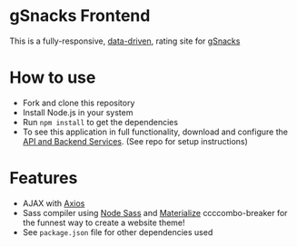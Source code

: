 # gSnacks Frontend

This is a fully-responsive, [data-driven](https://github.com/katrinasilver/gsnacks-backend), rating site for [gSnacks](https://gsnacks.surge.sh/)

# How to use

- Fork and clone this repository
- Install Node.js in your system
- Run `npm install` to get the dependencies
- To see this application in full functionality, download and configure the [API and Backend Services](https://github.com/katrinasilver/gsnacks-backend). (See repo for setup instructions)

# Features

- AJAX with [Axios](https://www.npmjs.com/package/axios)
- Sass compiler using [Node Sass](https://www.npmjs.com/package/node-sass) and [Materialize](https://materializecss.com/about.html) ccccombo-breaker for the funnest way to create a website theme!
- See `package.json` file for other dependencies used
